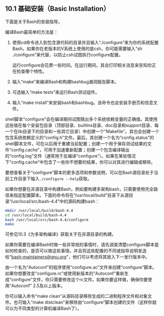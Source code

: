 ## 10.1 基础安装（Basic Installation）

下面是关于Bash的安装指导。

编译Bash最简单的方法是：

1. 使用cd命令进入到包含源代码的目录并且输入“./configure”来为你的系统配置Bash。如果你在老版本的V系统上使用的是csh，你可能需要输入“sh ./configure”来代替，以防止csh试图执行configure配置。

    运行configure会花费一些时间。在运行期间，其会打印相关消息来告知你正在检查哪个特性。

2. 输入“make”来编译Bash和构建bashbug漏洞报告脚本。
3. 可选输入“make tests”来运行Bash测试组件。
4. 输入“make install”来安装bash和bashbug。该命令也会安装手册页和信息文件。

shell脚本“configure”会在编译期间试图猜出多个系统依赖变量的正确值。其使用这些值在每个安装包目录（顶部目录、builtins目录、doc目录和support目录、每一个在lib目录下的目录和一些其它目录）中创建一个“Makefile”。其也会创建一个包含系统依赖定义的“config.h”文件。最后，其创建一个名为“config.status”的shell脚本文件，可在以后用于重建当前配置；创建一个用于保存测试结果的文件“config.cache”，可用于加速重新配置；创建一个包含编译输出的“config.log”文件（通常用于反编译“configure”）。如果在某些情况下“config.cache”中包含了一些你不想要的结果，你可以对其进行编辑或移除。

要想查看关于“configure”脚本的更多选项和参数说明，可以在Bash源目录处于当前工作目录下输入`./configure --help`获取。

如果你想要在非源目录中构建Bash，例如要构建多架构bash，只需要使用完全路径来指定配置脚本。下面的命令将在“/usr/local/build”目录下从源目录“/usr/local/src/bash-4.4”中的源码构建bash：

```bash
mkdir /usr/local/build/bash-4.4
cd /usr/local/build/bash-4.4
bash /usr/local/src/bash-4.4/configure
make
```

可参见10.3《为多架构编译》获取关于在非源目录的构建。

如果你需要在编译Bash时做一些非常规的事情时，请先调查清楚configure脚本是如何检查的，是否可以做这些事情。并且将这些配置的不同或指导说明发送给“bash-maintainers@gnu.org”，他们可以考虑将其放入下一发行版本中。

由一个名为“Autoconf”的程序使用“configure.ac”文件来创建“configure”脚本。如果你想要改变“configure.rc”或使用新版本的“Autoconf”重新生成“configure”文件，你只需要修改这个rc文件。如果你要这样做，确保你要使用“Autoconf” 2.5及以上版本。

你可以输入命令“make clean”从源码目录移除生成的二进制程序文件和对象文件。也可输入“make distclean”来移除由“configure”脚本创建的文件（这样你就可以为不同类型的计算机编译Bash了）。